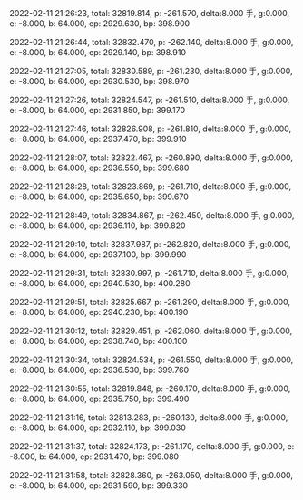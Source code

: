 2022-02-11 21:26:23, total: 32819.814, p: -261.570, delta:8.000 手, g:0.000, e: -8.000, b: 64.000, ep: 2929.630, bp: 398.900

2022-02-11 21:26:44, total: 32832.470, p: -262.140, delta:8.000 手, g:0.000, e: -8.000, b: 64.000, ep: 2929.140, bp: 398.910

2022-02-11 21:27:05, total: 32830.589, p: -261.230, delta:8.000 手, g:0.000, e: -8.000, b: 64.000, ep: 2930.530, bp: 398.970

2022-02-11 21:27:26, total: 32824.547, p: -261.510, delta:8.000 手, g:0.000, e: -8.000, b: 64.000, ep: 2931.850, bp: 399.170

2022-02-11 21:27:46, total: 32826.908, p: -261.810, delta:8.000 手, g:0.000, e: -8.000, b: 64.000, ep: 2937.470, bp: 399.910

2022-02-11 21:28:07, total: 32822.467, p: -260.890, delta:8.000 手, g:0.000, e: -8.000, b: 64.000, ep: 2936.550, bp: 399.680

2022-02-11 21:28:28, total: 32823.869, p: -261.710, delta:8.000 手, g:0.000, e: -8.000, b: 64.000, ep: 2935.650, bp: 399.670

2022-02-11 21:28:49, total: 32834.867, p: -262.450, delta:8.000 手, g:0.000, e: -8.000, b: 64.000, ep: 2936.110, bp: 399.820

2022-02-11 21:29:10, total: 32837.987, p: -262.820, delta:8.000 手, g:0.000, e: -8.000, b: 64.000, ep: 2937.100, bp: 399.990

2022-02-11 21:29:31, total: 32830.997, p: -261.710, delta:8.000 手, g:0.000, e: -8.000, b: 64.000, ep: 2940.530, bp: 400.280

2022-02-11 21:29:51, total: 32825.667, p: -261.290, delta:8.000 手, g:0.000, e: -8.000, b: 64.000, ep: 2940.230, bp: 400.190

2022-02-11 21:30:12, total: 32829.451, p: -262.060, delta:8.000 手, g:0.000, e: -8.000, b: 64.000, ep: 2938.740, bp: 400.100

2022-02-11 21:30:34, total: 32824.534, p: -261.550, delta:8.000 手, g:0.000, e: -8.000, b: 64.000, ep: 2936.530, bp: 399.760

2022-02-11 21:30:55, total: 32819.848, p: -260.170, delta:8.000 手, g:0.000, e: -8.000, b: 64.000, ep: 2935.750, bp: 399.490

2022-02-11 21:31:16, total: 32813.283, p: -260.130, delta:8.000 手, g:0.000, e: -8.000, b: 64.000, ep: 2932.110, bp: 399.030

2022-02-11 21:31:37, total: 32824.173, p: -261.170, delta:8.000 手, g:0.000, e: -8.000, b: 64.000, ep: 2931.470, bp: 399.080

2022-02-11 21:31:58, total: 32828.360, p: -263.050, delta:8.000 手, g:0.000, e: -8.000, b: 64.000, ep: 2931.590, bp: 399.330